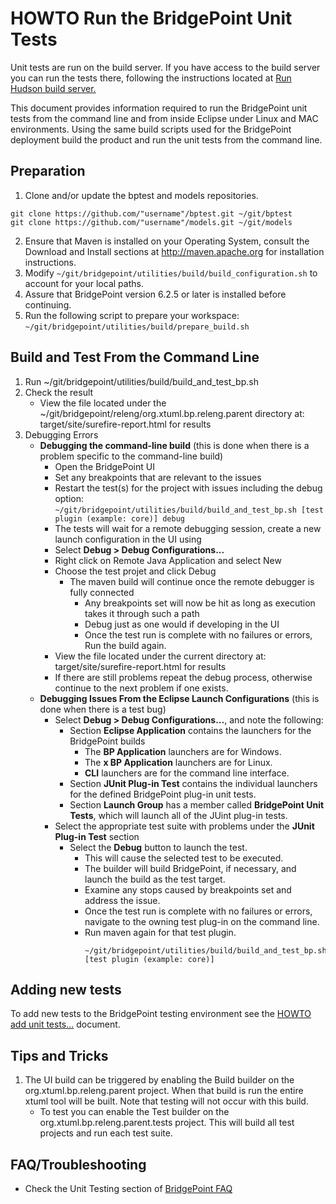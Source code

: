 # HOWTO Run the BridgePoint Unit Tests
Unit tests are run on the build server. If you have access to the build server you can run the tests there, following the instructions located at [Run Hudson build server.](https://docs.google.com/document/d/1B5sri4AyGV6lwe_BpIAsRPeX4eXPZTObCdEme53ZVVw/edit)


This document provides information required to run the BridgePoint unit tests from the command line and from inside Eclipse under Linux and MAC environments.  Using the same build scripts used for the BridgePoint deployment build the product and run the unit tests from the command line.  


Preparation
-----------
1. Clone and/or update the bptest and models repositories.  
```
git clone https://github.com/"username"/bptest.git ~/git/bptest
git clone https://github.com/"username"/models.git ~/git/models
```  
2. Ensure that Maven is installed on your Operating System, consult the Download and Install sections at http://maven.apache.org for installation instructions.  
3. Modify ```~/git/bridgepoint/utilities/build/build_configuration.sh``` to account for your local paths.
4. Assure that BridgePoint version 6.2.5 or later is installed before continuing.
5. Run the following script to prepare your workspace: ```~/git/bridgepoint/utilities/build/prepare_build.sh```  

Build and Test From the Command Line  
-------  
1. Run ~/git/bridgepoint/utilities/build/build_and_test_bp.sh  
2. Check the result
     * View the file located under the ~/git/bridgepoint/releng/org.xtuml.bp.releng.parent directory at: target/site/surefire-report.html for results  
3. Debugging Errors  
     * **Debugging the command-line build** (this is done when there is a problem specific to the command-line build)  
          * Open the BridgePoint UI
          * Set any breakpoints that are relevant to the issues
          * Restart the test(s) for the project with issues including the debug option:  ```~/git/bridgepoint/utilities/build/build_and_test_bp.sh [test plugin (example: core)] debug```
          * The tests will wait for a remote debugging session, create a new launch configuration in the UI using
          * Select **Debug > Debug Configurations...**  
          * Right click on Remote Java Application and select New
          * Choose the test projet and click Debug
               * The maven build will continue once the remote debugger is fully connected
                    * Any breakpoints set will now be hit as long as execution takes it through such a path
                    * Debug just as one would if developing in the UI
                    * Once the test run is complete with no failures or errors, Run the build again.
          * View the file located under the current directory at: target/site/surefire-report.html for results  
          * If there are still problems repeat the debug process, otherwise continue to the next problem if one exists.  
     * **Debugging Issues From the Eclipse Launch Configurations** (this is done when there is a test bug)  
          - Select **Debug > Debug Configurations...**, and note the following:
            - Section **Eclipse Application** contains the launchers for the BridgePoint builds
              - The **BP Application** launchers are for Windows.
              - The **x BP Application** launchers are for Linux.
              - **CLI** launchers are for the command line interface.
            - Section **JUnit Plug-in Test** contains the individual launchers for the defined BridgePoint plug-in unit tests.
            - Section **Launch Group** has a member called **BridgePoint Unit Tests**, which will launch all of the JUint plug-in tests.
          - Select the appropriate test suite with problems under the **JUnit Plug-in Test** section
            - Select the **Debug** button to launch the test.
              - This will cause the selected test to be executed.
              - The builder will build BridgePoint, if necessary, and launch the build as the test target.  
              - Examine any stops caused by breakpoints set and address the issue.  
              - Once the test run is complete with no failures or errors, navigate to the owning test plug-in on the command line. 
              - Run maven again for that test plugin.  
                ```
                ~/git/bridgepoint/utilities/build/build_and_test_bp.sh [test plugin (example: core)]
                ```

Adding new tests  
----------------  
To add new tests to the BridgePoint testing environment see the [HOWTO add unit tests...](https://github.com/xtuml/bridgepoint/blob/master/doc-bridgepoint/process/HOWTO-add-unit-tests-to-testing-environment.md) document.  

Tips and Tricks
---------------  
1. The UI build can be triggered by enabling the Build builder on the org.xtuml.bp.releng.parent project.  When that build is run the entire xtuml tool will be built.  Note that testing will not occur with this build.  
    * To test you can enable the Test builder on the org.xtuml.bp.releng.parent.tests project.  This will build all test projects and run each test suite.  

FAQ/Troubleshooting
---------------
- Check the Unit Testing section of [BridgePoint FAQ](https://github.com/xtuml/bridgepoint/blob/master/doc-bridgepoint/process/FAQ.md#unittesting) 
